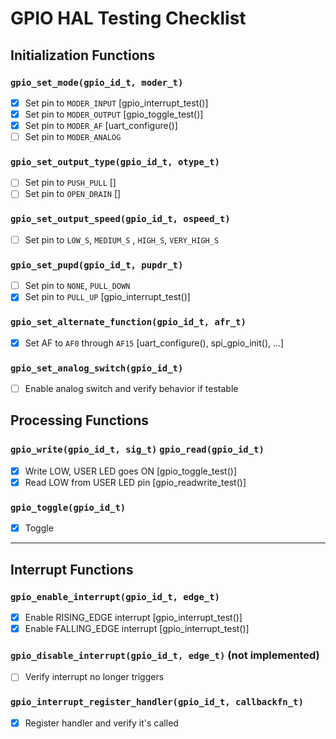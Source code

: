 # GPIO HAL Testing Checklist

## Initialization Functions

### `gpio_set_mode(gpio_id_t, moder_t)`
- [x] Set pin to `MODER_INPUT` [gpio_interrupt_test()]
- [x] Set pin to `MODER_OUTPUT` [gpio_toggle_test()]
- [x] Set pin to `MODER_AF` [uart_configure()]
- [ ] Set pin to `MODER_ANALOG` 

### `gpio_set_output_type(gpio_id_t, otype_t)`
- [ ] Set pin to `PUSH_PULL` []
- [ ] Set pin to `OPEN_DRAIN` []

### `gpio_set_output_speed(gpio_id_t, ospeed_t)`
- [ ] Set pin to `LOW_S`, `MEDIUM_S` , `HIGH_S`, `VERY_HIGH_S`

### `gpio_set_pupd(gpio_id_t, pupdr_t)`
- [ ] Set pin to `NONE`, `PULL_DOWN`
- [x] Set pin to `PULL_UP` [gpio_interrupt_test()]

### `gpio_set_alternate_function(gpio_id_t, afr_t)`
- [x] Set AF to `AF0` through `AF15` [uart_configure(), spi_gpio_init(), ...]


### `gpio_set_analog_switch(gpio_id_t)`
- [ ] Enable analog switch and verify behavior if testable


## Processing Functions
### `gpio_write(gpio_id_t, sig_t)` `gpio_read(gpio_id_t)`
- [x] Write LOW, USER LED goes ON [gpio_toggle_test()]
- [x] Read LOW from USER LED pin  [gpio_readwrite_test()]
### `gpio_toggle(gpio_id_t)`
- [x] Toggle

---

## Interrupt Functions

### `gpio_enable_interrupt(gpio_id_t, edge_t)`
- [x] Enable RISING_EDGE interrupt [gpio_interrupt_test()]
- [x] Enable FALLING_EDGE interrupt [gpio_interrupt_test()]

### `gpio_disable_interrupt(gpio_id_t, edge_t)` (not implemented)
- [ ] Verify interrupt no longer triggers

### `gpio_interrupt_register_handler(gpio_id_t, callbackfn_t)`
- [x] Register handler and verify it's called